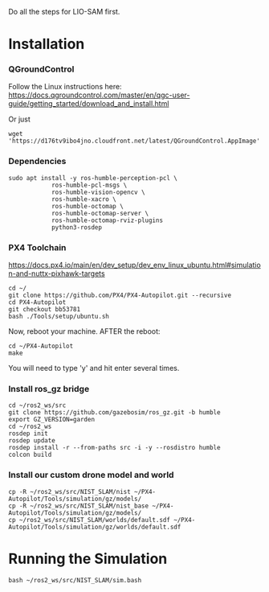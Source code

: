 Do all the steps for LIO-SAM first.

# Installation

### QGroundControl
Follow the Linux instructions here:
https://docs.qgroundcontrol.com/master/en/qgc-user-guide/getting_started/download_and_install.html

Or just
```
wget 'https://d176tv9ibo4jno.cloudfront.net/latest/QGroundControl.AppImage'
```

### Dependencies
  ```
  sudo apt install -y ros-humble-perception-pcl \
		      ros-humble-pcl-msgs \
		      ros-humble-vision-opencv \
		      ros-humble-xacro \
		      ros-humble-octomap \
		      ros-humble-octomap-server \
		      ros-humble-octomap-rviz-plugins
		      python3-rosdep
  ```

### PX4 Toolchain 
https://docs.px4.io/main/en/dev_setup/dev_env_linux_ubuntu.html#simulation-and-nuttx-pixhawk-targets
  ```
  cd ~/
  git clone https://github.com/PX4/PX4-Autopilot.git --recursive
  cd PX4-Autopilot
  git checkout bb53781
  bash ./Tools/setup/ubuntu.sh
  ```
Now, reboot your machine. AFTER the reboot:
```
cd ~/PX4-Autopilot
make
```
You will need to type 'y' and hit enter several times.

### Install ros_gz bridge
```
cd ~/ros2_ws/src
git clone https://github.com/gazebosim/ros_gz.git -b humble
export GZ_VERSION=garden
cd ~/ros2_ws
rosdep init
rosdep update
rosdep install -r --from-paths src -i -y --rosdistro humble
colcon build
```

### Install our custom drone model and world
```
cp -R ~/ros2_ws/src/NIST_SLAM/nist ~/PX4-Autopilot/Tools/simulation/gz/models/
cp -R ~/ros2_ws/src/NIST_SLAM/nist_base ~/PX4-Autopilot/Tools/simulation/gz/models/
cp ~/ros2_ws/src/NIST_SLAM/worlds/default.sdf ~/PX4-Autopilot/Tools/simulation/gz/worlds/default.sdf
```

# Running the Simulation
```
bash ~/ros2_ws/src/NIST_SLAM/sim.bash
```
